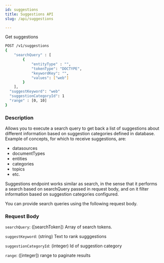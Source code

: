 ```yaml
---
id: suggestions
title: Suggestions API
slug: /api/suggestions

---
```


Get suggestions

```bash
POST /v1/suggestions
{
	"searchQuery" : [
		{
			"entityType" : "",
			"tokenType": "DOCTYPE",
			"keywordKey": "",
			"values": ["web"]
		}
	],
  "suggestKeyword": "web"
  "suggestionCategoryId": 1
  "range" : [0, 10]
}
```

### Description

Allows you to execute a search query to get back a list of suggestions about different information based on suggestion
categories defined in database. Example of concepts, for which to receive suggestions, are:

- datasources
- documentTypes
- entities
- categories
- topics
- etc.

Suggestions endpoint works similar as search, in the sense that it performs a search based on searchQuery passed in
request body, and on it filter information based on suggestion categories configured.

You can provide search queries using the following request body.

### Request Body

`searchQuery`: ([searchToken]) Array of search tokens.

`suggestKeyword`: (string) Text to rank sugggestions

`suggestionCategoryId`: (integer) Id of suggestion category

`range`: ([integer]) range to paginate results



